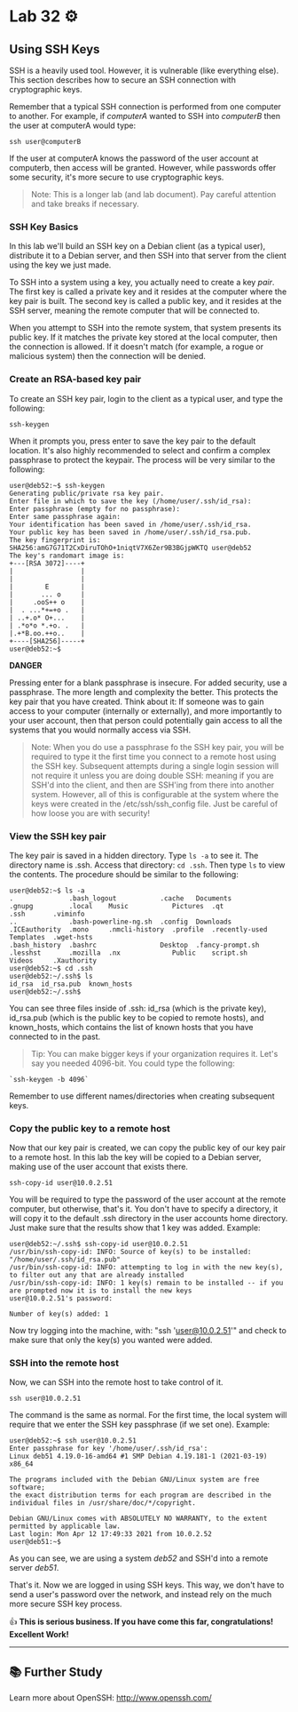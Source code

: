 # Lab 32 ⚙️

## Using SSH Keys

SSH is a heavily used tool. However, it is vulnerable (like everything else). This section describes how to secure an SSH connection with cryptographic keys.

Remember that a typical SSH connection is performed from one computer to another. For example, if *computerA* wanted to SSH into *computerB* then the user at computerA would type:

`ssh user@computerB`

If the user at computerA knows the password of the user account at computerb, then access will be granted. However, while passwords offer some security, it's more secure to use cryptographic keys. 

> Note: This is a longer lab (and lab document). Pay careful attention and take breaks if necessary.

### SSH Key Basics

In this lab we'll build an SSH key on a Debian client (as a typical user), distribute it to a Debian server, and then SSH into that server from the client using the key we just made.

To SSH into a system using a key, you actually need to create a key *pair*. The first key is called a private key and it resides at the computer where the key pair is built. The second key is called a public key, and it resides at the SSH server, meaning the remote computer that will be connected to. 

When you attempt to SSH into the remote system, that system presents its public key. If it matches the private key stored at the local computer, then the connection is allowed. If it doesn't match (for example, a rogue or malicious system) then the connection will be denied. 

### Create an RSA-based key pair

To create an SSH key pair, login to the client as a typical user, and type the following:

`ssh-keygen`

When it prompts you, press enter to save the key pair to the default location. It's also highly recommended to select and confirm a complex passphrase to protect the keypair.  The process will be very similar to the following:

```
user@deb52:~$ ssh-keygen
Generating public/private rsa key pair.
Enter file in which to save the key (/home/user/.ssh/id_rsa): 
Enter passphrase (empty for no passphrase): 
Enter same passphrase again: 
Your identification has been saved in /home/user/.ssh/id_rsa.
Your public key has been saved in /home/user/.ssh/id_rsa.pub.
The key fingerprint is:
SHA256:amG7G71T2CxDiruTOhO+1niqtV7X6Zer9B3BGjpWKTQ user@deb52
The key's randomart image is:
+---[RSA 3072]----+
|                 |
|                 |
|        E        |
|       ... o     |
|     .ooS++ o    |
|  . ...*+=+o .   |
| ..+.o* O+...    |
| .*o*o *.+o. .   |
|.+*B.oo.++o..    |
+----[SHA256]-----+
user@deb52:~$ 
```

**DANGER** 

Pressing enter for a blank passphrase is insecure. For added security, use a passphrase. The more length and complexity the better. This protects the key pair that you have created. Think about it: If someone was to gain access to your computer (internally or externally), and more importantly to your user account, then that person could potentially gain access to all the systems that you would normally access via SSH. 

> Note:	When you do use a passphrase fo the SSH key pair, you will be required to type it the first time you connect to a remote host using the SSH key. Subsequent attempts during a single login session will not require it unless you are doing double SSH: meaning if you are SSH'd into the client, and then are SSH'ing from there into another system. However, all of this is configurable at the system where the keys were created in the /etc/ssh/ssh_config file. Just be careful of how loose you are with security!

### View the SSH key pair

The key pair is saved in a hidden directory. Type `ls -a` to see it. The directory name is .ssh. Access that directory: `cd .ssh`. Then type `ls` to view the contents. The procedure should be similar to the following:

```
user@deb52:~$ ls -a
.              .bash_logout           .cache   Documents         .gnupg         .local    Music           Pictures  .qt             .ssh       .viminfo
..             .bash-powerline-ng.sh  .config  Downloads         .ICEauthority  .mono     .nmcli-history  .profile  .recently-used  Templates  .wget-hsts
.bash_history  .bashrc                Desktop  .fancy-prompt.sh  .lesshst       .mozilla  .nx             Public    script.sh       Videos     .Xauthority
user@deb52:~$ cd .ssh
user@deb52:~/.ssh$ ls
id_rsa  id_rsa.pub  known_hosts
user@deb52:~/.ssh$ 
```

You can see three files inside of .ssh: id_rsa (which is the private key), id_rsa.pub (which is the public key to be copied to remote hosts), and known_hosts, which contains the list of known hosts that you have connected to in the past. 

> Tip: You can make bigger keys if your organization requires it. Let's say you needed 4096-bit. You could type the following:

	`ssh-keygen -b 4096`

Remember to use different names/directories when creating subsequent keys. 

### Copy the public key to a remote host

Now that our key pair is created, we can copy the public key of our key pair to a remote host. In this lab the key will be copied to a Debian server, making use of the user account that exists there. 

`ssh-copy-id user@10.0.2.51`

You will be required to type the password of the user account at the remote computer, but otherwise, that's it. You don't have to specify a directory, it will copy it to the default .ssh directory in the user accounts home directory. Just make sure that the results show that 1 key was added. Example:

```
user@deb52:~/.ssh$ ssh-copy-id user@10.0.2.51
/usr/bin/ssh-copy-id: INFO: Source of key(s) to be installed: "/home/user/.ssh/id_rsa.pub"
/usr/bin/ssh-copy-id: INFO: attempting to log in with the new key(s), to filter out any that are already installed
/usr/bin/ssh-copy-id: INFO: 1 key(s) remain to be installed -- if you are prompted now it is to install the new keys
user@10.0.2.51's password: 

Number of key(s) added: 1
```

Now try logging into the machine, with:   "ssh 'user@10.0.2.51'"
and check to make sure that only the key(s) you wanted were added.

### SSH into the remote host

Now, we can SSH into the remote host to take control of it. 

`ssh user@10.0.2.51`

The command is the same as normal. For the first time, the local system will require that we enter the SSH key passphrase (if we set one). Example:

```
user@deb52:~$ ssh user@10.0.2.51
Enter passphrase for key '/home/user/.ssh/id_rsa': 
Linux deb51 4.19.0-16-amd64 #1 SMP Debian 4.19.181-1 (2021-03-19) x86_64

The programs included with the Debian GNU/Linux system are free software;
the exact distribution terms for each program are described in the
individual files in /usr/share/doc/*/copyright.

Debian GNU/Linux comes with ABSOLUTELY NO WARRANTY, to the extent
permitted by applicable law.
Last login: Mon Apr 12 17:49:33 2021 from 10.0.2.52
user@deb51:~$ 
```

As you can see, we are using a system *deb52* and SSH'd into a remote server *deb51*. 

That's it. Now we are logged in using SSH keys. This way, we don't have to send a user's password over the network, and instead rely on the much more secure SSH key process. 

👍 **This is serious business. If you have come this far, congratulations! Excellent Work!**
  
---

## 📚 Further Study
Learn more about OpenSSH: http://www.openssh.com/
